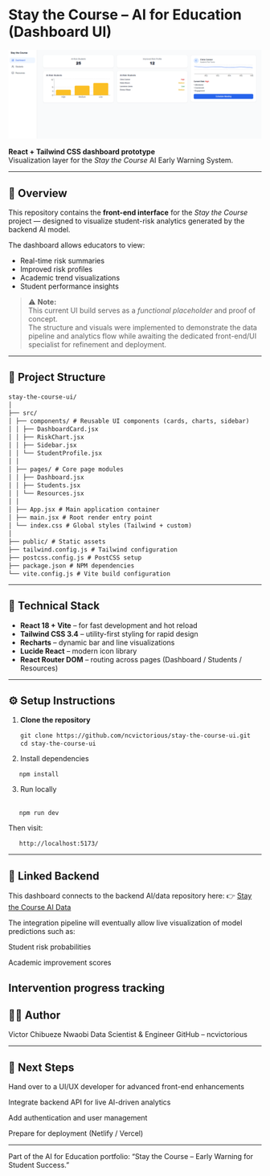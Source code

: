 # Stay the Course – AI for Education (Dashboard UI)

![Stay the Course Dashboard UI](./dashboard-ui.png)


**React + Tailwind CSS dashboard prototype**  
Visualization layer for the *Stay the Course* AI Early Warning System.

---

## 📘 Overview

This repository contains the **front-end interface** for the *Stay the Course* project — designed to visualize student-risk analytics generated by the backend AI model.

The dashboard allows educators to view:
- Real-time risk summaries  
- Improved risk profiles  
- Academic trend visualizations  
- Student performance insights  

> ⚠️ **Note:**  
> This current UI build serves as a *functional placeholder* and proof of concept.  
> The structure and visuals were implemented to demonstrate the data pipeline and analytics flow while awaiting the dedicated front-end/UI specialist for refinement and deployment.

---

## 🧩 Project Structure
```
stay-the-course-ui/
│
├── src/
│ ├── components/ # Reusable UI components (cards, charts, sidebar)
│ │ ├── DashboardCard.jsx
│ │ ├── RiskChart.jsx
│ │ ├── Sidebar.jsx
│ │ └── StudentProfile.jsx
│ │
│ ├── pages/ # Core page modules
│ │ ├── Dashboard.jsx
│ │ ├── Students.jsx
│ │ └── Resources.jsx
│ │
│ ├── App.jsx # Main application container
│ ├── main.jsx # Root render entry point
│ └── index.css # Global styles (Tailwind + custom)
│
├── public/ # Static assets
├── tailwind.config.js # Tailwind configuration
├── postcss.config.js # PostCSS setup
├── package.json # NPM dependencies
└── vite.config.js # Vite build configuration
```


---

## 🧠 Technical Stack

- **React 18 + Vite** – for fast development and hot reload  
- **Tailwind CSS 3.4** – utility-first styling for rapid design  
- **Recharts** – dynamic bar and line visualizations  
- **Lucide React** – modern icon library  
- **React Router DOM** – routing across pages (Dashboard / Students / Resources)

---

## ⚙️ Setup Instructions

1. **Clone the repository**
   ```
   git clone https://github.com/ncvictorious/stay-the-course-ui.git
   cd stay-the-course-ui
   ```

2. Install dependencies
```
   npm install
```
3. Run locally
```

   npm run dev
```
   Then visit:
```
   http://localhost:5173/
```
---
## 🔗 Linked Backend
This dashboard connects to the backend AI/data repository here:
👉 [Stay the Course AI Data](https://github.com/ncvictorious/stay-the-course-ai-data)

The integration pipeline will eventually allow live visualization of model predictions such as:

Student risk probabilities

Academic improvement scores

Intervention progress tracking
---
## 🧑‍💻 Author

Victor Chibueze Nwaobi
Data Scientist & Engineer
GitHub – ncvictorious

---
## 🧭 Next Steps
Hand over to a UI/UX developer for advanced front-end enhancements

Integrate backend API for live AI-driven analytics

Add authentication and user management

Prepare for deployment (Netlify / Vercel)

---

Part of the AI for Education portfolio: “Stay the Course – Early Warning for Student Success.”

